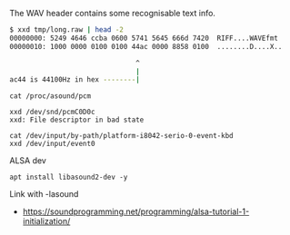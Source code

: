 
The WAV header contains some recognisable text info.
```bash
$ xxd tmp/long.raw | head -2
00000000: 5249 4646 ccba 0600 5741 5645 666d 7420  RIFF....WAVEfmt
00000010: 1000 0000 0100 0100 44ac 0000 8858 0100  ........D....X..

                               ^
                               |
ac44 is 44100Hz in hex --------|
```

```
cat /proc/asound/pcm

xxd /dev/snd/pcmC0D0c
xxd: File descriptor in bad state

cat /dev/input/by-path/platform-i8042-serio-0-event-kbd
xxd /dev/input/event0
```

ALSA dev
```
apt install libasound2-dev -y
```
Link with -lasound

- https://soundprogramming.net/programming/alsa-tutorial-1-initialization/


